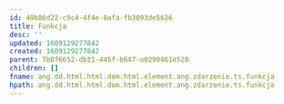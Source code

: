 ```yaml
---
id: 49b86d22-c9c4-4f4e-8afa-fb3093de5626
title: Funkcja
desc: ''
updated: 1609129277842
created: 1609129277842
parent: 7b8f6652-db21-445f-b647-a0290461e528
children: []
fname: ang.dd.html.html.dom.html.element.ang.zdarzenie.ts.funkcja
hpath: ang.dd.html.html.dom.html.element.ang.zdarzenie.ts.funkcja
---
```



